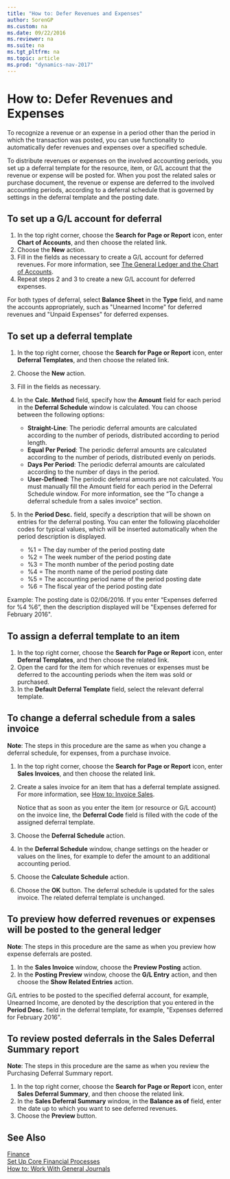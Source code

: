 ```yaml
---
title: "How to: Defer Revenues and Expenses"
author: SorenGP
ms.custom: na
ms.date: 09/22/2016
ms.reviewer: na
ms.suite: na
ms.tgt_pltfrm: na
ms.topic: article
ms.prod: "dynamics-nav-2017"
---
```


# How to: Defer Revenues and Expenses
To recognize a revenue or an expense in a period other than the period in which the transaction was posted, you can use functionality to automatically defer revenues and expenses over a specified schedule.

To distribute revenues or expenses on the involved accounting periods, you set up a deferral template for the resource, item, or G/L account that the revenue or expense will be posted for. When you post the related sales or purchase document, the revenue or expense are deferred to the involved accounting periods, according to a deferral schedule that is governed by settings in the deferral template and the posting date.

## To set up a G/L account for deferral
1. In the top right corner, choose the **Search for Page or Report** icon, enter **Chart of Accounts**, and then choose the related link.
2. Choose the **New** action.
3. Fill in the fields as necessary to create a G/L account for deferred revenues. For more information, see [The General Ledger and the Chart of Accounts](finance-setup-general-ledger.md).
3. Repeat steps 2 and 3 to create a new G/L account for deferred expenses.

For both types of deferral, select **Balance Sheet** in the **Type** field, and name the accounts appropriately, such as "Unearned Income" for deferred revenues and "Unpaid Expenses" for deferred expenses.

## To set up a deferral template
1. In the top right corner, choose the **Search for Page or Report** icon, enter **Deferral Templates**, and then choose the related link.
2. Choose the **New** action.
3. Fill in the fields as necessary.
4. In the **Calc. Method** field, specify how the **Amount** field for each period in the **Deferral Schedule** window is calculated. You can choose between the following options:
    - **Straight-Line**: The periodic deferral amounts are calculated according to the number of periods, distributed according to period length.
    - **Equal Per Period**: The periodic deferral amounts are calculated according to the number of periods, distributed evenly on periods.
    - **Days Per Period**: The periodic deferral amounts are calculated according to the number of days in the period.
    - **User-Defined**: The periodic deferral amounts are not calculated. You must manually fill the Amount field for each period in the Deferral Schedule window. For more information, see the “To change a deferral schedule from a sales invoice” section.

5. In the **Period Desc.** field, specify a description that will be shown on entries for the deferral posting. You can enter the following placeholder codes for typical values, which will be inserted automatically when the period description is displayed.
    - %1 = The day number of the period posting date
    - %2 = The week number of the period posting date
    - %3 = The month number of the period posting date
    - %4 = The month name of the period posting date
    - %5 = The accounting period name of the period posting date
    - %6 = The fiscal year of the period posting date

Example: The posting date is 02/06/2016. If you enter “Expenses deferred for %4 %6”, then the description displayed will be "Expenses deferred for February 2016".

## To assign a deferral template to an item
1. In the top right corner, choose the **Search for Page or Report** icon, enter **Deferral Templates**, and then choose the related link.
2. Open the card for the item for which revenues or expenses must be deferred to the accounting periods when the item was sold or purchased.
3. In the **Default Deferral Template** field, select the relevant deferral template.

## To change a deferral schedule from a sales invoice
**Note**: The steps in this procedure are the same as when you change a deferral schedule, for expenses, from a purchase invoice.

1. In the top right corner, choose the **Search for Page or Report** icon, enter **Sales Invoices**, and then choose the related link.
2. Create a sales invoice for an item that has a deferral template assigned. For more information, see [How to: Invoice Sales](sales-how-invoice-sales.md).

    Notice that as soon as you enter the item (or resource or G/L account) on the invoice line, the **Deferral Code** field is filled with the code of the assigned deferral template.
3. Choose the **Deferral Schedule** action.
4. In the **Deferral Schedule** window, change settings on the header or values on the lines, for example to defer the amount to an additional accounting period.
5. Choose the **Calculate Schedule** action.
6. Choose the **OK** button. The deferral schedule is updated for the sales invoice. The related deferral template is unchanged.

## To preview how deferred revenues or expenses will be posted to the general ledger
**Note**: The steps in this procedure are the same as when you preview how expense deferrals are posted.

1. In the **Sales Invoice** window, choose the **Preview Posting** action.
2. In the **Posting Preview** window, choose the **G/L Entry** action, and then choose the **Show Related Entries** action.

G/L entries to be posted to the specified deferral account, for example, Unearned Income, are denoted by the description that you entered in the **Period Desc.** field in the deferral template, for example, "Expenses deferred for February 2016".

## To review posted deferrals in the Sales Deferral Summary report
**Note**: The steps in this procedure are the same as when you review the Purchasing Deferral Summary report.

1. In the top right corner, choose the **Search for Page or Report** icon, enter **Sales Deferral Summary**, and then choose the related link.
2. In the **Sales Deferral Summary** window, in the **Balance as of** field, enter the date up to which you want to see deferred revenues.
3. Choose the **Preview** button.

## See Also
[Finance](Finance.md)  
[Set Up Core Financial Processes](finance-setup-finance.md)  
[How to: Work With General Journals](ui-work-general-journals.md)
